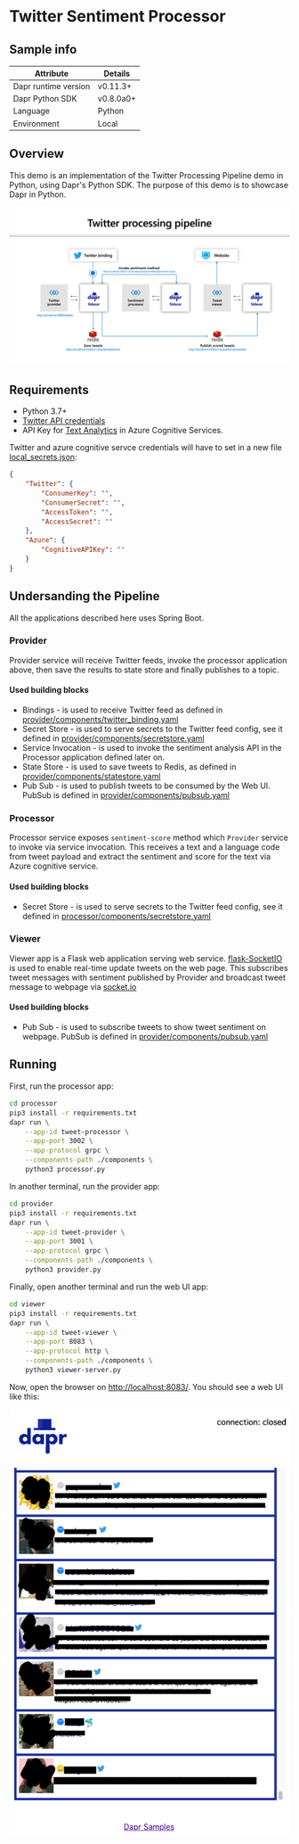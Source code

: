 # Twitter Sentiment Processor

## Sample info

| Attribute | Details |
|--------|--------|
| Dapr runtime version | v0.11.3+ |
| Dapr Python SDK | v0.8.0a0+ |
| Language | Python |
| Environment | Local |

## Overview

This demo is an implementation of the Twitter Processing Pipeline demo in Python, using Dapr's Python SDK. The purpose of this demo is to showcase Dapr in Python.

![Overview](overview.png)

## Requirements

* Python 3.7+
* [Twitter API credentials](https://developer.twitter.com/en/docs/basics/getting-started)
* API Key for [Text Analytics](https://azure.microsoft.com/en-us/services/cognitive-services/text-analytics/) in Azure Cognitive Services.

Twitter and azure cognitive servce credentials will have to set in a new file [local_secrets.json](./local_secrets.json):

```json
{
    "Twitter": {
        "ConsumerKey": "",
        "ConsumerSecret": "",
        "AccessToken": "",
        "AccessSecret": ""
    },
    "Azure": {
        "CognitiveAPIKey": ""
    }
}
```

## Undersanding the Pipeline

All the applications described here uses Spring Boot.

### Provider

Provider service will receive Twitter feeds, invoke the processor application above, then save the results to state store and finally publishes to a topic.

#### Used building blocks

* Bindings - is used to receive Twitter feed as defined in [provider/components/twitter_binding.yaml](provider/components/twitter_binding.yaml)
* Secret Store - is used to serve secrets to the Twitter feed config, see it defined in [provider/components/secretstore.yaml](provider/components/secretstore.yaml)
* Service Invocation - is used to invoke the sentiment analysis API in the Processor application defined later on.
* State Store - is used to save tweets to Redis, as defined in [provider/components/statestore.yaml](provider/components/statestore.yaml)
* Pub Sub - is used to publish tweets to be consumed by the Web UI. PubSub is defined in [provider/components/pubsub.yaml](provider/components/pubsub.yaml)


### Processor

Processor service exposes `sentiment-score` method which `Provider` service to invoke via service invocation. This receives a text and a language code from tweet payload and extract the sentiment and score for the text via Azure cognitive service.

#### Used building blocks

* Secret Store - is used to serve secrets to the Twitter feed config, see it defined in [processor/components/secretstore.yaml](processor/components/secretstore.yaml)

### Viewer

Viewer app is a Flask web application serving web service. [flask-SocketIO](https://flask-socketio.readthedocs.io/en/latest/) is used to enable real-time update tweets on the web page. This subscribes tweet messages with sentiment published by Provider and broadcast tweet message to webpage via [socket.io](https://socket.io/)

#### Used building blocks

* Pub Sub - is used to subscribe tweets to show tweet sentiment on webpage. PubSub is defined in [provider/components/pubsub.yaml](viewer/components/pubsub.yaml)


## Running

First, run the processor app:

```sh
cd processor
pip3 install -r requirements.txt
dapr run \
    --app-id tweet-processor \
    --app-port 3002 \
    --app-protocol grpc \
    --components-path ./components \
    python3 processor.py
```

In another terminal, run the provider app:

```sh
cd provider
pip3 install -r requirements.txt
dapr run \
    --app-id tweet-provider \
    --app-port 3001 \
    --app-protocol grpc \
    --components-path ./components \
    python3 provider.py
```

Finally, open another terminal and run the web UI app:
```sh
cd viewer
pip3 install -r requirements.txt
dapr run \
    --app-id tweet-viewer \
    --app-port 8083 \
    --app-protocol http \
    --components-path ./components \
    python3 viewer-server.py
```

Now, open the browser on [http://localhost:8083/](http://localhost:8083/). You should see a web UI like this:

![Web UI](ui.png)
